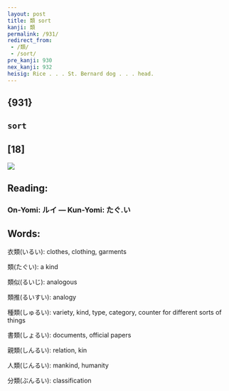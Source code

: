 ```yaml
---
layout: post
title: 類 sort
kanji: 類
permalink: /931/
redirect_from:
 - /類/
 - /sort/
pre_kanji: 930
nex_kanji: 932
heisig: Rice . . . St. Bernard dog . . . head.
---
```


## {931}

## `sort`

## [18]

<div class="stroke"><img src="E9A19E.png" /></div>

## Reading:

### On-Yomi: ルイ &mdash; Kun-Yomi: たぐ.い

## Words:

衣類(いるい): clothes, clothing, garments

類(たぐい): a kind

類似(るいじ): analogous

類推(るいすい): analogy

種類(しゅるい): variety, kind, type, category, counter for different sorts of things

書類(しょるい): documents, official papers

親類(しんるい): relation, kin

人類(じんるい): mankind, humanity

分類(ぶんるい): classification
